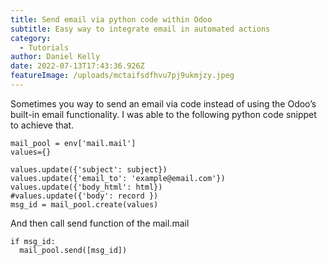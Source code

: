 ```yaml
---
title: Send email via python code within Odoo
subtitle: Easy way to integrate email in automated actions
category:
  - Tutorials
author: Daniel Kelly
date: 2022-07-13T17:43:36.926Z
featureImage: /uploads/mctaifsdfhvu7pj9ukmjzy.jpeg
---
```

Sometimes you way to send an email via code instead of using the Odoo’s built-in email functionality. I was able to the following python code snippet to achieve that.

```
mail_pool = env['mail.mail']
values={}

values.update({'subject': subject})
values.update({'email_to': 'example@email.com'})
values.update({'body_html': html})
#values.update({'body': record })
msg_id = mail_pool.create(values)
```

And then call send function of the mail.mail

```
if msg_id:
  mail_pool.send([msg_id])
```